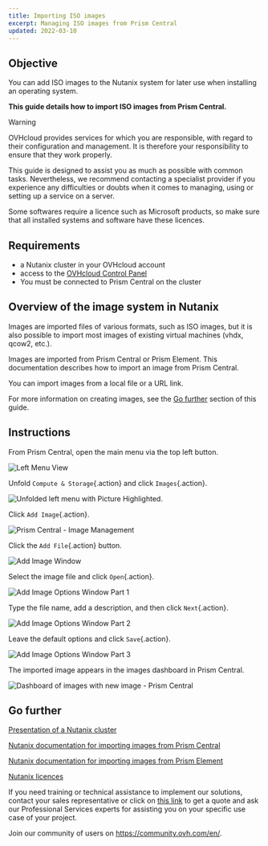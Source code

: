 ```yaml
---
title: Importing ISO images
excerpt: Managing ISO images from Prism Central
updated: 2022-03-10
---
```


## Objective

You can add ISO images to the Nutanix system for later use when installing an operating system.

**This guide details how to import ISO images from Prism Central.**

> [!warning]
> OVHcloud provides services for which you are responsible, with regard to their configuration and management. It is therefore your responsibility to ensure that they work properly.
>
> This guide is designed to assist you as much as possible with common tasks. Nevertheless, we recommend contacting a specialist provider if you experience any difficulties or doubts when it comes to managing, using or setting up a service on a server.
>
> Some softwares require a licence such as Microsoft products, so make sure that all installed systems and software have these licences.

## Requirements

- a Nutanix cluster in your OVHcloud account
- access to the [OVHcloud Control Panel](https://www.ovh.com/auth/?action=gotomanager&from=https://www.ovh.ie/&ovhSubsidiary=ie)
- You must be connected to Prism Central on the cluster

## Overview of the image system in Nutanix

Images are imported files of various formats, such as ISO images, but it is also possible to import most images of existing virtual machines (vhdx, qcow2, etc.).

Images are imported from Prism Central or Prism Element. This documentation describes how to import an image from Prism Central.

You can import images from a local file or a URL link.

For more information on creating images, see the [Go further](05-image-import_#gofurther.) section of this guide.

## Instructions

From Prism Central, open the main menu via the top left button. 

![Left Menu View](PrismCentralDashboardWithLeftMenu.PNG)

Unfold `Compute & Storage`{.action} and click `Images`{.action}.

![Unfolded left menu with Picture Highlighted](PrismCentralLefMenuToImage.PNG).

Click `Add Image`{.action}.

![Prism Central - Image Management](PrismCentralAddImage.PNG)

Click the `Add File`{.action} button.

![Add Image Window](AddImage01.PNG)

Select the image file and click `Open`{.action}.

![Add Image Options Window Part 1](AddImage02.PNG)

Type the file name, add a description, and then click `Next`{.action}.

![Add Image Options Window Part 2](AddImage03.PNG)

Leave the default options and click `Save`{.action}.

![Add Image Options Window Part 3](AddImage04.PNG)

The imported image appears in the images dashboard in Prism Central.

![Dashboard of images with new image - Prism Central](PrismCentralDashboardImagesWithNewImages.PNG)

## Go further <a name="gofurther"></a>

[Presentation of a Nutanix cluster](03-nutanix-hci1.)

[Nutanix documentation for importing images from Prism Central](https://portal.nutanix.com/page/documents/details?targetId=Prism-Central-Guide-Prism-v5_20:mul-image-import-pc-t.html)

[Nutanix documentation for importing images from Prism Element](https://portal.nutanix.com/page/documents/details?targetId=Web-Console-Guide-Prism-v5_20:wc-image-configure-acropolis-wc-t.html)

[Nutanix licences](https://www.nutanix.com/products/software-options)

If you need training or technical assistance to implement our solutions, contact your sales representative or click on [this link](https://www.ovhcloud.com/en-ie/professional-services/) to get a quote and ask our Professional Services experts for assisting you on your specific use case of your project.

Join our community of users on <https://community.ovh.com/en/>.
